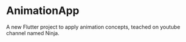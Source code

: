 # AnimationApp

A new Flutter project to apply animation concepts, teached on youtube channel named Ninja.
